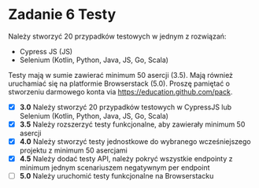 # Zadanie 6 Testy
Należy stworzyć 20 przypadków testowych w jednym z rozwiązań:

- Cypress JS (JS)
- Selenium (Kotlin, Python, Java, JS, Go, Scala)

Testy mają w sumie zawierać minimum 50 asercji (3.5). Mają również
uruchamiać się na platformie Browserstack (5.0). Proszę pamiętać o
stworzeniu darmowego konta via https://education.github.com/pack.

- [x] **3.0** Należy stworzyć 20 przypadków testowych w CypressJS lub Selenium (Kotlin, Python, Java, JS, Go, Scala)
- [x] **3.5** Należy rozszerzyć testy funkcjonalne, aby zawierały minimum 50 asercji
- [x] **4.0** Należy stworzyć testy jednostkowe do wybranego wcześniejszego projektu z minimum 50 asercjami
- [x] **4.5** Należy dodać testy API, należy pokryć wszystkie endpointy z minimum jednym scenariuszem negatywnym per endpoint
- [ ] **5.0** Należy uruchomić testy funkcjonalne na Browserstacku
